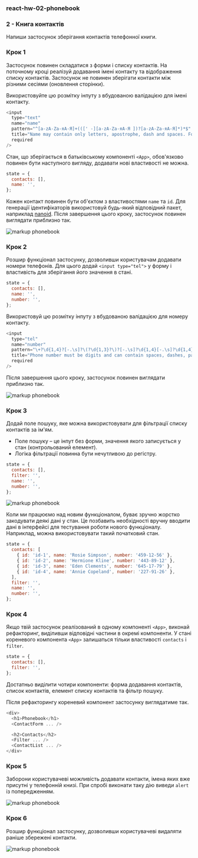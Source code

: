 ### react-hw-02-phonebook

### 2 - Книга контактів

Напиши застосунок зберігання контактів телефонної книги.

### Крок 1

Застосунок повинен складатися з форми і списку контактів. На поточному кроці реалізуй додавання
імені контакту та відображення списку контактів. Застосунок не повинен зберігати контакти між
різними сесіями (оновлення сторінки).

Використовуйте цю розмітку інпуту з вбудованою валідацією для імені контакту.

```javascript
<input
  type="text"
  name="name"
  pattern="^[a-zA-Zа-яА-Я]+(([' -][a-zA-Zа-яА-Я ])?[a-zA-Zа-яА-Я]*)*$"
  title="Name may contain only letters, apostrophe, dash and spaces. For example Adrian, Jacob Mercer, Charles de Batz de Castelmore d'Artagnan"
  required
/>
```

Стан, що зберігається в батьківському компоненті `<App>`, обов'язково повинен бути наступного
вигляду, додавати нові властивості не можна.

```javascript
state = {
  contacts: [],
  name: '',
};
```

Кожен контакт повинен бути об'єктом з властивостями `name` та `id`. Для генерації ідентифікаторів
використовуй будь-який відповідний пакет, наприклад [nanoid](https://www.npmjs.com/package/nanoid).
Після завершення цього кроку, застосунок повинен виглядати приблизно так.

![markup phonebook](https://textbook.edu.goit.global/lms-react-homework/v1/uk/img/hw-02/phonebook/step-1.png)

### Крок 2

Розшир функціонал застосунку, дозволивши користувачам додавати номери телефонів. Для цього додай
`<input type="tel">` у форму і властивість для зберігання його значення в стані.

```javascript
state = {
  contacts: [],
  name: '',
  number: '',
};
```

Використовуй цю розмітку інпуту з вбудованою валідацією для номеру контакту.

```javascript
<input
  type="tel"
  name="number"
  pattern="\+?\d{1,4}?[-.\s]?\(?\d{1,3}?\)?[-.\s]?\d{1,4}[-.\s]?\d{1,4}[-.\s]?\d{1,9}"
  title="Phone number must be digits and can contain spaces, dashes, parentheses and can start with +"
  required
/>
```

Після завершення цього кроку, застосунок повинен виглядати приблизно так.

![markup phonebook](https://textbook.edu.goit.global/lms-react-homework/v1/uk/img/hw-02/phonebook/step-2.png)

### Крок 3

Додай поле пошуку, яке можна використовувати для фільтрації списку контактів за ім'ям.

- Поле пошуку – це інпут без форми, значення якого записується у стан (контрольований елемент).
- Логіка фільтрації повинна бути нечутливою до регістру.

```javascript
state = {
  contacts: [],
  filter: '',
  name: '',
  number: '',
};
```

![markup phonebook](https://textbook.edu.goit.global/lms-react-homework/v1/uk/img/hw-02/phonebook/step-3.gif)

Коли ми працюємо над новим функціоналом, буває зручно жорстко закодувати деякі дані у стан. Це
позбавить необхідності вручну вводити дані в інтерфейсі для тестування роботи нового функціоналу.
Наприклад, можна використовувати такий початковий стан.

```javascript
state = {
  contacts: [
    { id: 'id-1', name: 'Rosie Simpson', number: '459-12-56' },
    { id: 'id-2', name: 'Hermione Kline', number: '443-89-12' },
    { id: 'id-3', name: 'Eden Clements', number: '645-17-79' },
    { id: 'id-4', name: 'Annie Copeland', number: '227-91-26' },
  ],
  filter: '',
  name: '',
  number: '',
};
```

### Крок 4

Якщо твій застосунок реалізований в одному компоненті `<App>`, виконай рефакторинг, виділивши
відповідні частини в окремі компоненти. У стані кореневого компонента `<App>` залишаться тільки
властивості `contacts` і `filter`.

```javascript
state = {
  contacts: [],
  filter: '',
};
```

Достатньо виділити чотири компоненти: форма додавання контактів, список контактів, елемент списку
контактів та фільтр пошуку.

Після рефакторингу кореневий компонент застосунку виглядатиме так.

```javascript
<div>
  <h1>Phonebook</h1>
  <ContactForm ... />

  <h2>Contacts</h2>
  <Filter ... />
  <ContactList ... />
</div>
```

### Крок 5

Заборони користувачеві можливість додавати контакти, імена яких вже присутні у телефонній книзі. При
спробі виконати таку дію виведи `alert` із попередженням.

![markup phonebook](https://textbook.edu.goit.global/lms-react-homework/v1/uk/img/hw-02/phonebook/step-5.png)

### Крок 6

Розшир функціонал застосунку, дозволивши користувачеві видаляти раніше збережені контакти.

![markup phonebook](https://textbook.edu.goit.global/lms-react-homework/v1/uk/img/hw-02/phonebook/step-6.gif)
